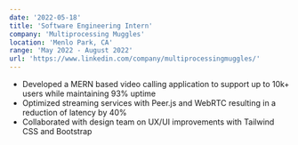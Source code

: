 ```yaml
---
date: '2022-05-18'
title: 'Software Engineering Intern'
company: 'Multiprocessing Muggles'
location: 'Menlo Park, CA'
range: 'May 2022 - August 2022'
url: 'https://www.linkedin.com/company/multiprocessingmuggles/'
---
```


- Developed a MERN based video calling application to support up to 10k+ users while maintaining 93% uptime
- Optimized streaming services with Peer.js and WebRTC resulting in a reduction of latency by 40%
- Collaborated with design team on UX/UI improvements with Tailwind CSS and Bootstrap